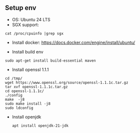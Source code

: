 ## Setup env

- OS: Ubuntu 24 LTS
- SGX support: 
```
cat /proc/cpuinfo |grep sgx
```

- Install docker: https://docs.docker.com/engine/install/ubuntu/
  

- Install build env
```
sudo apt-get install build-essential maven
```


- Install openssl 1.1.1
```
cd /tmp/
wget https://www.openssl.org/source/openssl-1.1.1c.tar.gz
tar xvf openssl-1.1.1c.tar.gz
cd openssl-1.1.1c/
./config 
make  -j8
sudo make install -j8
sudo ldconfig
```

- Install openjdk
  ```
  apt install openjdk-21-jdk
  ```

